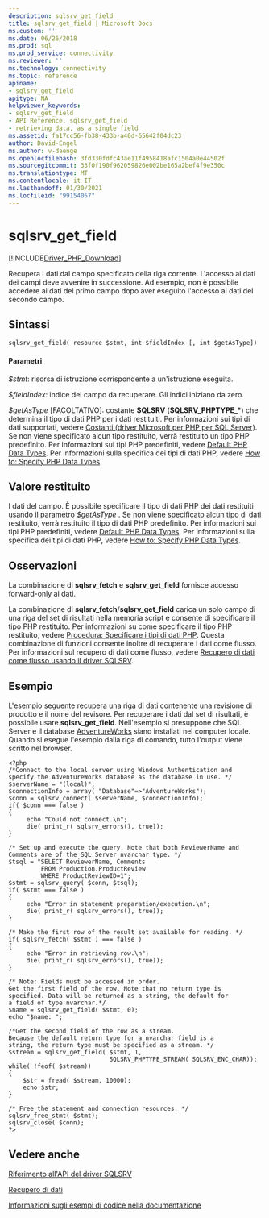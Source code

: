 ```yaml
---
description: sqlsrv_get_field
title: sqlsrv_get_field | Microsoft Docs
ms.custom: ''
ms.date: 06/26/2018
ms.prod: sql
ms.prod_service: connectivity
ms.reviewer: ''
ms.technology: connectivity
ms.topic: reference
apiname:
- sqlsrv_get_field
apitype: NA
helpviewer_keywords:
- sqlsrv_get_field
- API Reference, sqlsrv_get_field
- retrieving data, as a single field
ms.assetid: fa17cc56-fb38-433b-a40d-65642f04dc23
author: David-Engel
ms.author: v-daenge
ms.openlocfilehash: 3fd330fdfc43ae11f4958418afc1504a0e44502f
ms.sourcegitcommit: 33f0f190f962059826e002be165a2bef4f9e350c
ms.translationtype: MT
ms.contentlocale: it-IT
ms.lasthandoff: 01/30/2021
ms.locfileid: "99154057"
---
```

# <a name="sqlsrv_get_field"></a>sqlsrv_get_field
[!INCLUDE[Driver_PHP_Download](../../includes/driver_php_download.md)]

Recupera i dati dal campo specificato della riga corrente. L'accesso ai dati dei campi deve avvenire in successione. Ad esempio, non è possibile accedere ai dati del primo campo dopo aver eseguito l'accesso ai dati del secondo campo.  
  
## <a name="syntax"></a>Sintassi  
  
```  
sqlsrv_get_field( resource $stmt, int $fieldIndex [, int $getAsType])  
```  
  
#### <a name="parameters"></a>Parametri  
*$stmt*: risorsa di istruzione corrispondente a un'istruzione eseguita.  
  
*$fieldIndex*: indice del campo da recuperare. Gli indici iniziano da zero.  
  
*$getAsType* [FACOLTATIVO]: costante **SQLSRV** (**SQLSRV_PHPTYPE_&#x2a;**) che determina il tipo di dati PHP per i dati restituiti. Per informazioni sui tipi di dati supportati, vedere [Costanti &#40;driver Microsoft per PHP per SQL Server&#41;](../../connect/php/constants-microsoft-drivers-for-php-for-sql-server.md). Se non viene specificato alcun tipo restituito, verrà restituito un tipo PHP predefinito. Per informazioni sui tipi PHP predefiniti, vedere [Default PHP Data Types](../../connect/php/default-php-data-types.md). Per informazioni sulla specifica dei tipi di dati PHP, vedere [How to: Specify PHP Data Types](../../connect/php/how-to-specify-php-data-types.md).  
  
## <a name="return-value"></a>Valore restituito  
I dati del campo. È possibile specificare il tipo di dati PHP dei dati restituiti usando il parametro *$getAsType* . Se non viene specificato alcun tipo di dati restituito, verrà restituito il tipo di dati PHP predefinito. Per informazioni sui tipi PHP predefiniti, vedere [Default PHP Data Types](../../connect/php/default-php-data-types.md). Per informazioni sulla specifica dei tipi di dati PHP, vedere [How to: Specify PHP Data Types](../../connect/php/how-to-specify-php-data-types.md).  
  
## <a name="remarks"></a>Osservazioni  
La combinazione di **sqlsrv_fetch** e **sqlsrv_get_field** fornisce accesso forward-only ai dati.  
  
La combinazione di **sqlsrv_fetch**/**sqlsrv_get_field** carica un solo campo di una riga del set di risultati nella memoria script e consente di specificare il tipo PHP restituito. Per informazioni su come specificare il tipo PHP restituito, vedere [Procedura: Specificare i tipi di dati PHP](../../connect/php/how-to-specify-php-data-types.md). Questa combinazione di funzioni consente inoltre di recuperare i dati come flusso. Per informazioni sul recupero di dati come flusso, vedere [Recupero di dati come flusso usando il driver SQLSRV](../../connect/php/retrieving-data-as-a-stream-using-the-sqlsrv-driver.md).  
  
## <a name="example"></a>Esempio  
L'esempio seguente recupera una riga di dati contenente una revisione di prodotto e il nome del revisore. Per recuperare i dati dal set di risultati, è possibile usare **sqlsrv_get_field**. Nell'esempio si presuppone che SQL Server e il database [AdventureWorks](https://github.com/Microsoft/sql-server-samples/tree/master/samples/databases/adventure-works) siano installati nel computer locale. Quando si esegue l'esempio dalla riga di comando, tutto l'output viene scritto nel browser.  
  
```  
<?php  
/*Connect to the local server using Windows Authentication and  
specify the AdventureWorks database as the database in use. */  
$serverName = "(local)";  
$connectionInfo = array( "Database"=>"AdventureWorks");  
$conn = sqlsrv_connect( $serverName, $connectionInfo);  
if( $conn === false )  
{  
     echo "Could not connect.\n";  
     die( print_r( sqlsrv_errors(), true));  
}  
  
/* Set up and execute the query. Note that both ReviewerName and  
Comments are of the SQL Server nvarchar type. */  
$tsql = "SELECT ReviewerName, Comments   
         FROM Production.ProductReview  
         WHERE ProductReviewID=1";  
$stmt = sqlsrv_query( $conn, $tsql);  
if( $stmt === false )  
{  
     echo "Error in statement preparation/execution.\n";  
     die( print_r( sqlsrv_errors(), true));  
}  
  
/* Make the first row of the result set available for reading. */  
if( sqlsrv_fetch( $stmt ) === false )  
{  
     echo "Error in retrieving row.\n";  
     die( print_r( sqlsrv_errors(), true));  
}  
  
/* Note: Fields must be accessed in order.  
Get the first field of the row. Note that no return type is  
specified. Data will be returned as a string, the default for  
a field of type nvarchar.*/  
$name = sqlsrv_get_field( $stmt, 0);  
echo "$name: ";  
  
/*Get the second field of the row as a stream.  
Because the default return type for a nvarchar field is a  
string, the return type must be specified as a stream. */  
$stream = sqlsrv_get_field( $stmt, 1,   
                            SQLSRV_PHPTYPE_STREAM( SQLSRV_ENC_CHAR));  
while( !feof( $stream))  
{   
    $str = fread( $stream, 10000);  
    echo $str;  
}  
  
/* Free the statement and connection resources. */  
sqlsrv_free_stmt( $stmt);  
sqlsrv_close( $conn);  
?>  
```  
  
## <a name="see-also"></a>Vedere anche  
[Riferimento all'API del driver SQLSRV](../../connect/php/sqlsrv-driver-api-reference.md)  

[Recupero di dati](../../connect/php/retrieving-data.md)  

[Informazioni sugli esempi di codice nella documentazione](../../connect/php/about-code-examples-in-the-documentation.md)  
  

